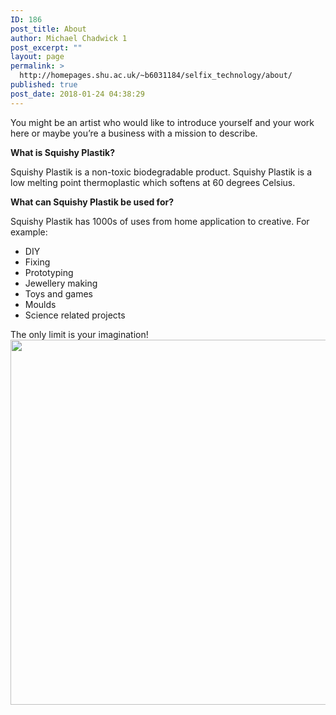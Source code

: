 ```yaml
---
ID: 186
post_title: About
author: Michael Chadwick 1
post_excerpt: ""
layout: page
permalink: >
  http://homepages.shu.ac.uk/~b6031184/selfix_technology/about/
published: true
post_date: 2018-01-24 04:38:29
---
```

You might be an artist who would like to introduce yourself and your work here or maybe you’re a business with a mission to describe.

<strong>What is Squishy Plastik?</strong>

Squishy Plastik is a non-toxic biodegradable product. Squishy Plastik is a low melting point thermoplastic which softens at 60 degrees Celsius.

<strong>What can Squishy Plastik be used for?</strong>

Squishy Plastik has 1000s of uses from home application to creative. For example:
<ul>
 	<li>DIY</li>
 	<li>Fixing</li>
 	<li>Prototyping</li>
 	<li>Jewellery making</li>
 	<li>Toys and games</li>
 	<li>Moulds</li>
 	<li>Science related projects</li>
</ul>
The only limit is your imagination!<img class="alignnone  wp-image-497" src="http://homepages.shu.ac.uk/~b6031184/selfix_technology/wp-content/uploads/2018/02/instructions-selfix.png" alt="" width="1140" height="584" />

&nbsp;